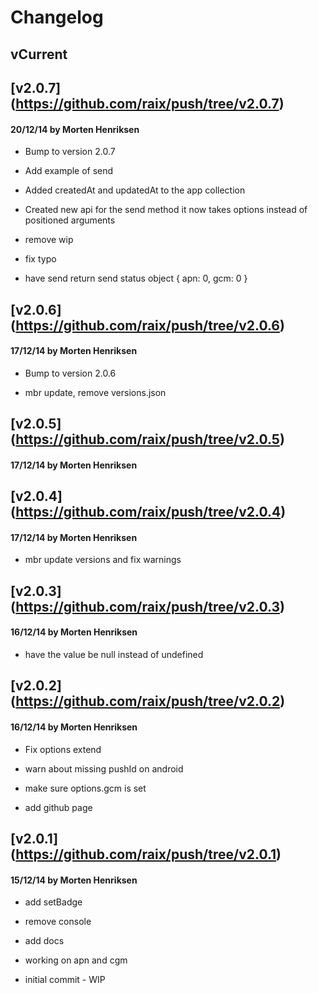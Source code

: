 # Changelog

## vCurrent
## [v2.0.7] (https://github.com/raix/push/tree/v2.0.7)
#### 20/12/14 by Morten Henriksen
- Bump to version 2.0.7

- Add example of send

- Added createdAt and updatedAt to the app collection

- Created new api for the send method it now takes options instead of positioned arguments

- remove wip

- fix typo

- have send return send status object { apn: 0, gcm: 0 }

## [v2.0.6] (https://github.com/raix/push/tree/v2.0.6)
#### 17/12/14 by Morten Henriksen
- Bump to version 2.0.6

- mbr update, remove versions.json

## [v2.0.5] (https://github.com/raix/push/tree/v2.0.5)
#### 17/12/14 by Morten Henriksen
## [v2.0.4] (https://github.com/raix/push/tree/v2.0.4)
#### 17/12/14 by Morten Henriksen
- mbr update versions and fix warnings

## [v2.0.3] (https://github.com/raix/push/tree/v2.0.3)
#### 16/12/14 by Morten Henriksen
- have the value be null instead of undefined

## [v2.0.2] (https://github.com/raix/push/tree/v2.0.2)
#### 16/12/14 by Morten Henriksen
- Fix options extend

- warn about missing pushId on android

- make sure options.gcm is set

- add github page

## [v2.0.1] (https://github.com/raix/push/tree/v2.0.1)
#### 15/12/14 by Morten Henriksen
- add setBadge

- remove console

- add docs

- working on apn and cgm

- initial commit - WIP

